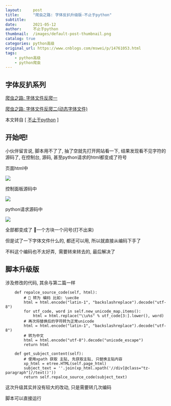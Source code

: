 ```yaml
---
layout:     post
title:      "爬虫之路: 字体反扒升级版-不止于python"
subtitle:   
date:       2021-05-12
author:     不止于python
thumbnail:  /images/default-post-thumbnail.png
catalog: true
categories: python高级
original_url: https://www.cnblogs.com/mswei/p/14761053.html
tags:
    - python高级
    - python爬虫
---
```


## 字体反扒系列

[爬虫之路: 字体文件反爬一](https://www.cnblogs.com/mswei/p/12174839.html)

[爬虫之路: 字体文件反爬二(动态字体文件)](https://www.cnblogs.com/mswei/p/12175505.html)

本文转自 [ [不止于python](https://mp.weixin.qq.com/s/dHUuKtsAXK7dAVAKTg-7lg) ]

## 开始吧!

小伙伴留言说, 脚本用不了了, 抽了空就先打开网站看一下, 结果发现看不见字符的源码了, 在控制台, 源码, 甚至python请求的html都变成了符号

页面html中

![](/images/ff21f030/1.png)

控制面板源码中

![](/images/ff21f030/2.png)

python请求源码中

![](/images/ff21f030/3.png)

全部都变成了 一个方块一个问号(打不出来)

但是试了一下字体文件什么的, 都还可以用, 所以就直接从编码下手了

不料这个编码也不太好弄,  需要转来转去的, 最后解决了

## 脚本升级版

涉及修改的代码, 其余与第二篇一样

```
    def repalce_source_code(self, html):
        #  转为 编码 比如: \uec8e
        html = html.encode("latin-1", "backslashreplace").decode("utf-8")
        for utf_code, word in self.new_unicode_map.items():
            html = html.replace("\\u%s" % utf_code[3:].lower(), word)
        # 再次将替换后的字符转为正常unicode
        html = html.encode("latin-1", "backslashreplace").decode("utf-8")
        # 转为中文
        html = html.encode("utf-8").decode("unicode_escape")
        return html

    def get_subject_content(self):
        # 使用xpath 获取 主贴, 先获取主贴, 只替换主贴内容
        xp_html = etree.HTML(self.page_html)
        subject_text = ''.join(xp_html.xpath('//div[@class="tz-paragraph"]//text()'))
        return self.repalce_source_code(subject_text)
```

这次升级其实并没有较大的改动, 只是需要转几次编码

脚本可以直接运行